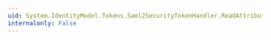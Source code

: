```yaml
---
uid: System.IdentityModel.Tokens.Saml2SecurityTokenHandler.ReadAttributeStatement(System.Xml.XmlReader)
internalonly: False
---
```

